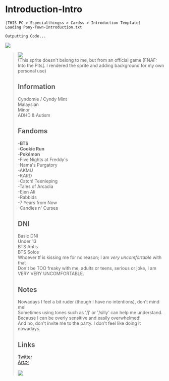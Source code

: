 # Introduction-Intro
```
[THIS PC > Sspecialthingss > Cardss > Introduction Template]
Loading Pony-Town-Introduction.txt

Outputting Code...
```
![](https://tenor.com/bnkFD.gif)
> ![](https://github.com/user-attachments/assets/9c7fc285-5992-4625-8310-c1402d3b66ab)\
> (This sprite doesn't belong to me, but from an official game [FNAF: Into the Pits]. I rendered the sprite and adding background for my own personal use)
>
> ## Information
> Cyndomie / Cyndy Mint\
> Malaysian\
> Minor\
> ADHD & Autism
>
> ## Fandoms
> -**BTS**\
> -**Cookie Run**\
> -**Pokémon**\
> -Five Nights at Freddy's\
> -Nama's Purgatory\
> -AKMU\
> -KARD\
> -Catch! Teenieping\
> -Tales of Arcadia\
> -Ejen Ali\
> -Rabbids\
> -7 Years from Now\
> -Candies n' Curses
>
> ## DNI
> Basic DNI\
> Under 13\
> BTS Antis\
> BTS Solos\
> Whoever tf is kissing me for no reason; I am *very uncomfortable* with that\
> Don't be TOO freaky with me, adults or teens, serious or joke, I am VERY VERY UNCOMFORTABLE.
>
> ## Notes
> Nowadays I feel a bit ruder (though I have no intentions), don't mind me!\
> Sometimes using tones such as '/j' or '/silly' can help me understand.\
> Because I can be overly sensitive and easily overwhelmed!\
> And no, don't invite me to the party. I don't feel like doing it nowadays.
>
> ## Links
> [Twitter](https://x.com/namrizz__77)\
> [Art౨ৎ](https://x.com/Cyn_FireMint)
> 
> ![](https://github.com/user-attachments/assets/1ce9eefb-0511-4631-9792-a8a3d444eb29)
